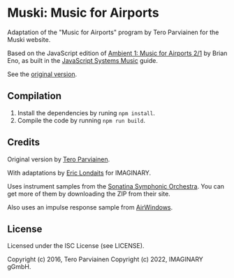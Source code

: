 # Muski: Music for Airports

Adaptation of the "Music for Airports" program by Tero Parviainen for the Muski website.

Based on the JavaScript edition
of [Ambient 1: Music for Airports 2/1](https://en.wikipedia.org/wiki/Ambient_1:_Music_for_Airports)
by Brian Eno, as built in
the [JavaScript Systems Music](http://teropa.info/blog/2016/07/28/javascript-systems-music.html)
guide.

See the [original version](https://github.com/teropa/musicforairports.js).

## Compilation

1. Install the dependencies by runing `npm install`.
2. Compile the code by running `npm run build`.

## Credits

Original version by [Tero Parviainen](https://github.com/teropa/).

With adaptations by [Eric Londaits](https://github.com/elondaits) for IMAGINARY.

Uses instrument samples from
the [Sonatina Symphonic Orchestra](https://github.com/peastman/sso). You can get more
of them by downloading the ZIP from their site.

Also uses an impulse response sample
from [AirWindows](http://www.airwindows.com/airwindows-impulses/).

## License

Licensed under the ISC License (see LICENSE).

Copyright (c) 2016, Tero Parviainen
Copyright (c) 2022, IMAGINARY gGmbH.

